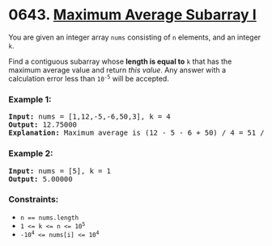# 0643. [Maximum Average Subarray I](https://leetcode.com/problems/maximum-average-subarray-i/?envType=study-plan-v2&envId=leetcode-75)

You are given an integer array `nums` consisting of `n` elements, and an integer `k`.

Find a contiguous subarray whose **length is equal to** `k` that has the maximum average value and return _this value_. Any answer with a calculation error less than <code>10<sup>-5</sup></code> will be accepted.

### **Example 1:**

<pre>
<strong>Input:</strong> nums = [1,12,-5,-6,50,3], k = 4
<strong>Output:</strong> 12.75000
<strong>Explanation:</strong> Maximum average is (12 - 5 - 6 + 50) / 4 = 51 / 4 = 12.75
</pre>

### **Example 2:**

<pre>
<strong>Input:</strong> nums = [5], k = 1
<strong>Output:</strong> 5.00000
</pre>

### **Constraints:**

- `n == nums.length`
- <code>1 <= k <= n <= 10<sup>5</sup></code>
- <code>-10<sup>4</sup> <= nums[i] <= 10<sup>4</sup></code>
